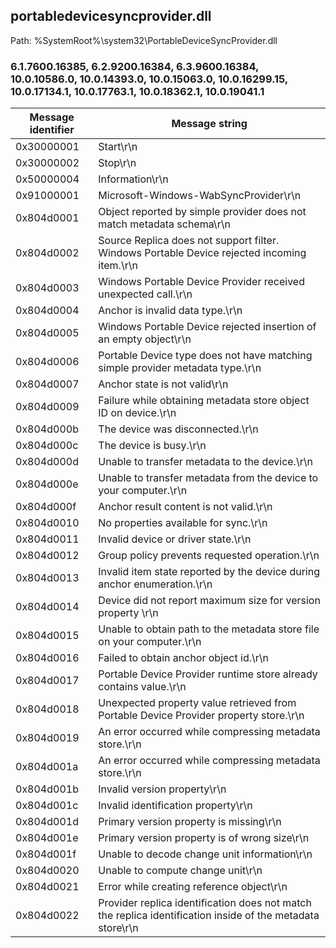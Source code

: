 ## portabledevicesyncprovider.dll

Path: %SystemRoot%\system32\PortableDeviceSyncProvider.dll

### 6.1.7600.16385, 6.2.9200.16384, 6.3.9600.16384, 10.0.10586.0, 10.0.14393.0, 10.0.15063.0, 10.0.16299.15, 10.0.17134.1, 10.0.17763.1, 10.0.18362.1, 10.0.19041.1

Message identifier | Message string
--- | ---
0x30000001 | Start\r\n
0x30000002 | Stop\r\n
0x50000004 | Information\r\n
0x91000001 | Microsoft-Windows-WabSyncProvider\r\n
0x804d0001 | Object reported by simple provider does not match metadata schema\r\n
0x804d0002 | Source Replica does not support filter. Windows Portable Device rejected incoming item.\r\n
0x804d0003 | Windows Portable Device Provider received unexpected call.\r\n
0x804d0004 | Anchor is invalid data type.\r\n
0x804d0005 | Windows Portable Device rejected insertion of an empty object\r\n
0x804d0006 | Portable Device type does not have matching simple provider metadata type.\r\n
0x804d0007 | Anchor state is not valid\r\n
0x804d0009 | Failure while obtaining metadata store object ID on device.\r\n
0x804d000b | The device was disconnected.\r\n
0x804d000c | The device is busy.\r\n
0x804d000d | Unable to transfer metadata to the device.\r\n
0x804d000e | Unable to transfer metadata from the device to your computer.\r\n
0x804d000f | Anchor result content is not valid.\r\n
0x804d0010 | No properties available for sync.\r\n
0x804d0011 | Invalid device or driver state.\r\n
0x804d0012 | Group policy prevents requested operation.\r\n
0x804d0013 | Invalid item state reported by the device during anchor enumeration.\r\n
0x804d0014 | Device did not report maximum size for version property \r\n
0x804d0015 | Unable to obtain path to the metadata store file on your computer.\r\n
0x804d0016 | Failed to obtain anchor object id.\r\n
0x804d0017 | Portable Device Provider runtime store already contains value.\r\n
0x804d0018 | Unexpected property value retrieved from Portable Device Provider property store.\r\n
0x804d0019 | An error occurred while compressing metadata store.\r\n
0x804d001a | An error occurred while compressing metadata store.\r\n
0x804d001b | Invalid version property\r\n
0x804d001c | Invalid identification property\r\n
0x804d001d | Primary version property is missing\r\n
0x804d001e | Primary version property is of wrong size\r\n
0x804d001f | Unable to decode change unit information\r\n
0x804d0020 | Unable to compute change unit\r\n
0x804d0021 | Error while creating reference object\r\n
0x804d0022 | Provider replica identification does not match the replica identification inside of the metadata store\r\n

